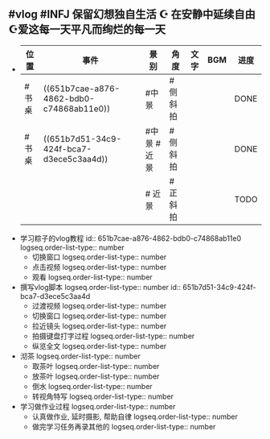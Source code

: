 ## #vlog #INFJ 保留幻想独自生活 ☪︎ 在安静中延续自由 ☪︎爱这每一天平凡而绚烂的每一天
- |位置|事件|景别|角度|文字|BGM|进度|
  |--|--|--|--|--|--|--|
  |#书桌|((651b7cae-a876-4862-bdb0-c74868ab11e0))|#中景|#侧斜拍|||DONE|
  |#书桌|((651b7d51-34c9-424f-bca7-d3ece5c3aa4d))|#中景 #近景|#侧斜拍|||DONE|
  |||# 近景|#正斜拍|||TODO|
- 学习粽子的vlog教程
  id:: 651b7cae-a876-4862-bdb0-c74868ab11e0
  logseq.order-list-type:: number
	- 切换窗口
	  logseq.order-list-type:: number
	- 点击视频
	  logseq.order-list-type:: number
	- 观看
	  logseq.order-list-type:: number
- 撰写vlog脚本
  logseq.order-list-type:: number
  id:: 651b7d51-34c9-424f-bca7-d3ece5c3aa4d
	- 过渡视频
	  logseq.order-list-type:: number
	- 切换窗口
	  logseq.order-list-type:: number
	- 拉近镜头
	  logseq.order-list-type:: number
	- 拍摄键盘打字过程
	  logseq.order-list-type:: number
	- 纵览全文
	  logseq.order-list-type:: number
- 沏茶
  logseq.order-list-type:: number
	- 取茶叶
	  logseq.order-list-type:: number
	- 放茶叶
	  logseq.order-list-type:: number
	- 倒水
	  logseq.order-list-type:: number
	- 转视角特写
	  logseq.order-list-type:: number
- 学习做作业过程
  logseq.order-list-type:: number
	- 认真做作业,  延时摄影, 帮助自律
	  logseq.order-list-type:: number
	- 做完学习任务再录其他的
	  logseq.order-list-type:: number